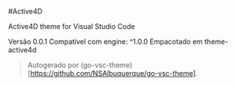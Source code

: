#Active4D

Active4D theme for Visual Studio Code

Versão 0.0.1
Compatível com engine: ^1.0.0
Empacotado em theme-active4d

> Autogerado por (go-vsc-theme)[https://github.com/NSAlbuquerque/go-vsc-theme].